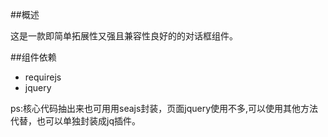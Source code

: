 ##概述

这是一款即简单拓展性又强且兼容性良好的的对话框组件。

##组件依赖

<ul>
    <li>requirejs</li>
    <li>jquery</li>
</ul>

ps:核心代码抽出来也可用用seajs封装，页面jquery使用不多,可以使用其他方法代替，也可以单独封装成jq插件。
